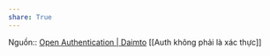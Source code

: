 ```yaml
---
share: True
---
```

Nguồn:: [Open Authentication | Daimto](https://www.daimto.com/open-authentication/)
[[Auth không phải là xác thực]] 